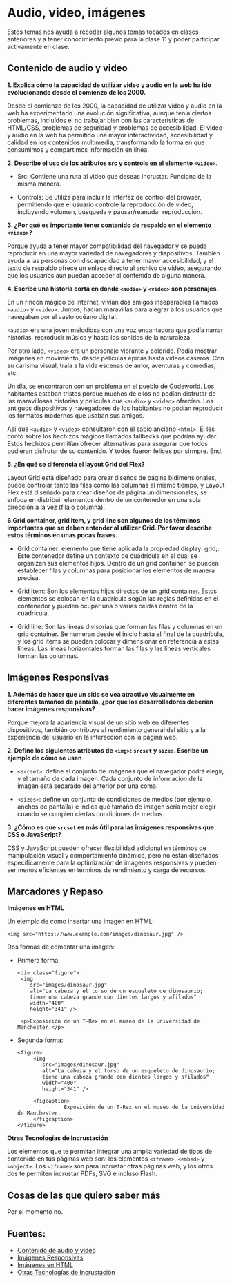# Audio, video, imágenes

Estos temas nos ayuda a recodar algunos temas tocados en clases anteriores y a tener conocimiento previo para la clase 11 y poder participar activamente en clase.

## Contenido de audio y video

**1. Explica cómo la capacidad de utilizar video y audio en la web ha ido evolucionando desde el comienzo de los 2000.**

Desde el comienzo de los 2000, la capacidad de utilizar video y audio en la web ha experimentado una evolución significativa, aunque tenía ciertos problemas, incluídos el no trabajar bien con las características de HTML/CSS, problemas de seguridad y problemas de accesibilidad. El video y audio en la web ha permitido una mayor interactividad, accesibilidad y calidad en los contenidos multimedia, transformando la forma en que consumimos y compartimos información en línea.

**2. Describe el uso de los atributos src y controls en el elemento `<video>`.**

+ Src: Contiene una ruta al video que deseas incrustar. Funciona de la misma manera.

+ Controls: Se utiliza para incluir la interfaz de control del browser, permitiendo que el usuario controle la reproducción de video, incluyendo volumen, búsqueda y pausar/reanudar reproducción.

**3. ¿Por qué es importante tener contenido de respaldo en el elemento `<video>`?**

Porque ayuda a tener mayor compatibilidad del navegador y se pueda reproducir en una mayor variedad de navegadores y dispositivos. También ayuda a las personas con discapacidad a tener mayor accesibilidad, y  el texto de respaldo ofrece un enlace directo al archivo de video, asegurando que los usuarios aún puedan acceder al contenido de alguna manera.

**4. Escribe una historia corta en donde `<audio>` y `<video>` son personajes.**

En un rincón mágico de Internet, vivían dos amigos inseparables llamados `<audio>` y `<video>`. Juntos, hacían maravillas para alegrar a los usuarios que navegaban por el vasto océano digital.

`<audio>` era una joven melodiosa con una voz encantadora que podía narrar historias, reproducir música y hasta los sonidos de la naturaleza. 

Por otro lado, `<video>` era un personaje vibrante y colorido. Podía mostrar imágenes en movimiento, desde películas épicas hasta videos caseros. Con su carisma visual, traía a la vida escenas de amor, aventuras y comedias, etc. 

Un día, se encontraron con un problema en el pueblo de Codeworld. Los habitantes estaban tristes porque muchos de ellos no podían disfrutar de las maravillosas historias y películas que `<audio>` y `<video>` ofrecían. Los antiguos dispositivos y navegadores de los habitantes no podían reproducir los formatos modernos que usaban sus amigos.

Así que `<audio>` y `<video>` consultaron con el sabio anciano `<html>`. Él les contó sobre los hechizos mágicos llamados fallbacks que podrían ayudar. Estos hechizos permitían ofrecer alternativas para asegurar que todos pudieran disfrutar de su contenido. Y todos fueron felices por sirmpre. End.

**5. ¿En qué se diferencia el layout Grid del Flex?**

 Layout Grid está diseñado para crear diseños de página bidimensionales, puede controlar tanto las filas como las columnas al mismo tiempo, y Layout Flex está diseñado para crear diseños de página unidimensionales, se enfoca en distribuir elementos dentro de un contenedor en una sola dirección a la vez (fila o columna).
 

**6.Grid container, grid item, y grid line son algunos de los términos importantes que se deben entender al utilizar Grid. Por favor describe estos términos en unas pocas frases.**

+ Grid container: elemento que tiene aplicada la propiedad display: grid;. Este contenedor define un contexto de cuadrícula en el cual se organizan sus elementos hijos. Dentro de un grid container, se pueden establecer filas y columnas para posicionar los elementos de manera precisa.
  
+ Grid item: Son los elementos hijos directos de un grid container. Estos elementos se colocan en la cuadrícula según las reglas definidas en el contenedor y pueden ocupar una o varias celdas dentro de la cuadrícula.
  
+ Grid line: Son las líneas divisorias que forman las filas y columnas en un grid container. Se numeran desde el inicio hasta el final de la cuadrícula, y los grid items se pueden colocar y dimensionar en referencia a estas líneas. Las líneas horizontales forman las filas y las líneas verticales forman las columnas. 

## Imágenes Responsivas

**1. Además de hacer que un sitio se vea atractivo visualmente en diferentes tamaños de pantalla, ¿por qué los desarrolladores deberían hacer imágenes responsivas?**

Porque mejora la apariencia visual de un sitio web en diferentes dispositivos, también contribuye al rendimiento general del sitio y a la experiencia del usuario en la interacción con la página web.

**2. Define los siguientes atributos de `<img>`: `srcset` y `sizes`. Escribe un ejemplo de cómo se usan**

+ `<srcset>`: define el conjunto de imágenes que el navegador podrá elegir, y el tamaño de cada imagen. Cada conjunto de información de la imagen está separado del anterior por una coma.
  
+ `<sizes>`: define un conjunto de condiciones de medios (por ejemplo, anchos de pantalla) e indica qué tamaño de imagen sería mejor elegir cuando se cumplen ciertas condiciones de medios.

**3. ¿Cómo es que `srcset` es más útil para las imágenes responsivas que CSS o JavaScript?**

CSS y JavaScript pueden ofrecer flexibilidad adicional en términos de manipulación visual y comportamiento dinámico, pero no están diseñados específicamente para la optimización de imágenes responsivas y pueden ser menos eficientes en términos de rendimiento y carga de recursos.

## Marcadores y Repaso

**Imágenes en HTML**

Un ejemplo de como insertar una imagen en HTML:

 `<img src="https://www.example.com/images/dinosaur.jpg" />`
 
Dos formas de comentar una imagen:

+ Primera forma:

      <div class="figure">
       <img
          src="images/dinosaur.jpg"
          alt="La cabeza y el torso de un esqueleto de dinosaurio;
          tiene una cabeza grande con dientes largos y afilados"
          width="400"
          height="341" />

       <p>Exposición de un T-Rex en el museo de la Universidad de Manchester.</p>
     </div>

+ Segunda forma:

      <figure>
           <img
              src="images/dinosaur.jpg"
              alt="La cabeza y el torso de un esqueleto de dinosaurio;
              tiene una cabeza grande con dientes largos y afilados"
              width="400"
              height="341" />

           <figcaption>
                     Exposición de un T-Rex en el museo de la Universidad de Manchester.
           </figcaption>
      </figure>

**Otras Tecnologías de Incrustación**

Los elementos que te permitan integrar una amplia variedad de tipos de contenido en tus páginas web son: los elementos `<iframe>`, `<embed>` y `<object>`. Los `<iframe>` son para incrustar otras páginas web, y los otros dos te permiten incrustar PDFs, SVG e incluso Flash.

## Cosas de las que quiero saber más

Por el momento no.

## Fuentes:

+ [Contenido de audio y video](https://developer.mozilla.org/es/docs/Learn/HTML/Multimedia_and_embedding/Video_and_audio_content)
+ [Imágenes Responsivas](https://developer.mozilla.org/es/docs/Learn/HTML/Multimedia_and_embedding/Responsive_images)
+ [Imágenes en HTML](https://developer.mozilla.org/es/docs/Learn/HTML/Multimedia_and_embedding/Images_in_HTML)
+ [Otras Tecnologías de Incrustación](https://developer.mozilla.org/es/docs/Learn/HTML/Multimedia_and_embedding/Other_embedding_technologies)
